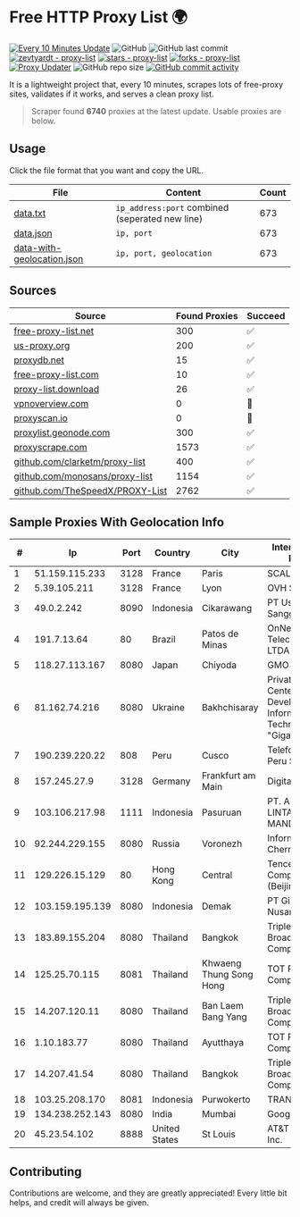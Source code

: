 
# Free HTTP Proxy List 🌍

[![Every 10 Minutes Update](https://github.com/mertguvencli/http-proxy-list/actions/workflows/main.yml/badge.svg?branch=main)](https://github.com/mertguvencli/http-proxy-list/actions/workflows/main.yml)
![GitHub](https://img.shields.io/github/license/mertguvencli/http-proxy-list)
![GitHub last commit](https://img.shields.io/github/last-commit/mertguvencli/http-proxy-list)
[![zevtyardt - proxy-list](https://img.shields.io/static/v1?label=zevtyardt&message=proxy-list&color=blue&logo=github)](https://github.com/zevtyardt/proxy-list "Go to GitHub repo")
[![stars - proxy-list](https://img.shields.io/github/stars/zevtyardt/proxy-list?style=social)](https://github.com/zevtyardt/proxy-list)
[![forks - proxy-list](https://img.shields.io/github/forks/zevtyardt/proxy-list?style=social)](https://github.com/zevtyardt/proxy-list)
[![Proxy Updater](https://github.com/zevtyardt/proxy-list/workflows/Proxy%20Updater/badge.svg)](https://github.com/zevtyardt/proxy-list/actions?query=workflow:"Proxy+Updater")
![GitHub repo size](https://img.shields.io/github/repo-size/zevtyardt/proxy-list)
[![GitHub commit activity](https://img.shields.io/github/commit-activity/m/zevtyardt/proxy-list?logo=commits)](https://github.com/zevtyardt/proxy-list/commits/main)

It is a lightweight project that, every 10 minutes, scrapes lots of free-proxy sites, validates if it works, and serves a clean proxy list.

> Scraper found **6740** proxies at the latest update. Usable proxies are below.

## Usage

Click the file format that you want and copy the URL.

|File|Content|Count|
|----|-------|-----|
|[data.txt](https://raw.githubusercontent.com/mertguvencli/http-proxy-list/main/proxy-list/data.txt)|`ip_address:port` combined (seperated new line)|673|
|[data.json](https://raw.githubusercontent.com/mertguvencli/http-proxy-list/main/proxy-list/data.json)|`ip, port`|673|
|[data-with-geolocation.json](https://raw.githubusercontent.com/mertguvencli/http-proxy-list/main/proxy-list/data-with-geolocation.json)|`ip, port, geolocation`|673|

## Sources

|Source|Found Proxies|Succeed|
|------|-------------|-------|
|[free-proxy-list.net](https://free-proxy-list.net)|300|✅|
|[us-proxy.org](https://www.us-proxy.org)|200|✅|
|[proxydb.net](http://proxydb.net)|15|✅|
|[free-proxy-list.com](https://free-proxy-list.com/?page=&port=&type%5B%5D=http&type%5B%5D=https&up_time=0&search=Search)|10|✅|
|[proxy-list.download](https://www.proxy-list.download/HTTP)|26|✅|
|[vpnoverview.com](https://vpnoverview.com/privacy/anonymous-browsing/free-proxy-servers)|0|🚫|
|[proxyscan.io](https://www.proxyscan.io)|0|🚫|
|[proxylist.geonode.com](https://proxylist.geonode.com/api/proxy-list?limit=300&page=1&sort_by=lastChecked&sort_type=desc&protocols=http,https)|300|✅|
|[proxyscrape.com](https://api.proxyscrape.com/v2/?request=displayproxies&protocol=http&timeout=10000&country=all&ssl=all&anonymity=all)|1573|✅|
|[github.com/clarketm/proxy-list](https://raw.githubusercontent.com/clarketm/proxy-list/master/proxy-list-raw.txt)|400|✅|
|[github.com/monosans/proxy-list](https://raw.githubusercontent.com/monosans/proxy-list/main/proxies/http.txt)|1154|✅|
|[github.com/TheSpeedX/PROXY-List](https://raw.githubusercontent.com/TheSpeedX/PROXY-List/master/http.txt)|2762|✅|


## Sample Proxies With Geolocation Info

|#|Ip|Port|Country|City|Internet Service Provider|
|-|--|----|-------|----|-------------------------|
|1|51.159.115.233|3128|France|Paris|SCALEWAY|
|2|5.39.105.211|3128|France|Lyon|OVH SAS|
|3|49.0.2.242|8090|Indonesia|Cikarawang|PT Usaha Adi Sanggoro|
|4|191.7.13.64|80|Brazil|Patos de Minas|OnNet Telecomunicacoes LTDA - ME|
|5|118.27.113.167|8080|Japan|Chiyoda|GMO Internet, Inc.|
|6|81.162.74.216|8080|Ukraine|Bakhchisaray|Private Company Center for Development Information Technology "Gigabyte"|
|7|190.239.220.22|808|Peru|Cusco|Telefonica del Peru S.A.A.|
|8|157.245.27.9|3128|Germany|Frankfurt am Main|DigitalOcean, LLC|
|9|103.106.217.98|1111|Indonesia|Pasuruan|PT. ARTHA LINTAS DATA MANDIRI|
|10|92.244.229.155|8080|Russia|Voronezh|Informsvyaz-Chernozemye|
|11|129.226.15.129|80|Hong Kong|Central|Tencent Cloud Computing (Beijing) Co|
|12|103.159.195.139|8080|Indonesia|Demak|PT Giga Digital Nusantara|
|13|183.89.155.204|8080|Thailand|Bangkok|Triple T Broadband Public Company Limited|
|14|125.25.70.115|8081|Thailand|Khwaeng Thung Song Hong|TOT Public Company Limited|
|15|14.207.120.11|8080|Thailand|Ban Laem Bang Yang|Triple T Broadband Public Company Limited|
|16|1.10.183.77|8080|Thailand|Ayutthaya|TOT Public Company Limited|
|17|14.207.41.54|8080|Thailand|Bangkok|Triple T Broadband Public Company Limited|
|18|103.25.208.170|8081|Indonesia|Purwokerto|TRANSDATA|
|19|134.238.252.143|8080|India|Mumbai|Google LLC|
|20|45.23.54.102|8888|United States|St Louis|AT&T Services, Inc.|



## Contributing

Contributions are welcome, and they are greatly appreciated! Every
little bit helps, and credit will always be given.


